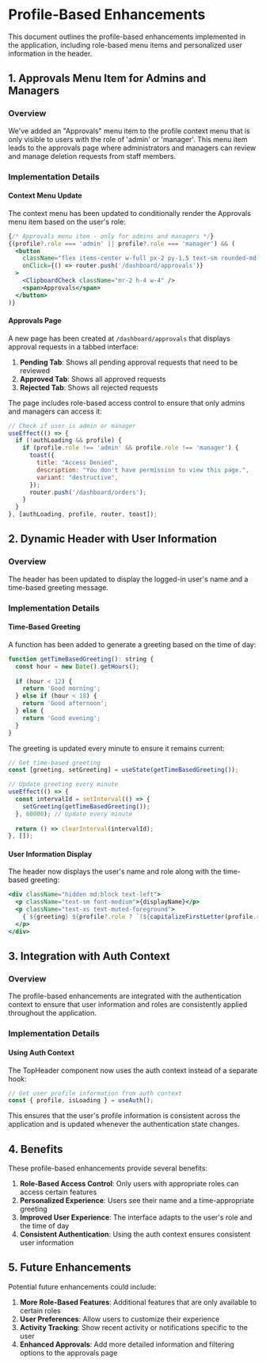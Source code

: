 # Profile-Based Enhancements

This document outlines the profile-based enhancements implemented in the application, including role-based menu items and personalized user information in the header.

## 1. Approvals Menu Item for Admins and Managers

### Overview

We've added an "Approvals" menu item to the profile context menu that is only visible to users with the role of 'admin' or 'manager'. This menu item leads to the approvals page where administrators and managers can review and manage deletion requests from staff members.

### Implementation Details

#### Context Menu Update

The context menu has been updated to conditionally render the Approvals menu item based on the user's role:

```jsx
{/* Approvals menu item - only for admins and managers */}
{(profile?.role === 'admin' || profile?.role === 'manager') && (
  <button 
    className="flex items-center w-full px-2 py-1.5 text-sm rounded-md hover:bg-muted transition-colors"
    onClick={() => router.push('/dashboard/approvals')}
  >
    <ClipboardCheck className="mr-2 h-4 w-4" />
    <span>Approvals</span>
  </button>
)}
```

#### Approvals Page

A new page has been created at `/dashboard/approvals` that displays approval requests in a tabbed interface:

1. **Pending Tab**: Shows all pending approval requests that need to be reviewed
2. **Approved Tab**: Shows all approved requests
3. **Rejected Tab**: Shows all rejected requests

The page includes role-based access control to ensure that only admins and managers can access it:

```jsx
// Check if user is admin or manager
useEffect(() => {
  if (!authLoading && profile) {
    if (profile.role !== 'admin' && profile.role !== 'manager') {
      toast({
        title: "Access Denied",
        description: "You don't have permission to view this page.",
        variant: "destructive",
      });
      router.push('/dashboard/orders');
    }
  }
}, [authLoading, profile, router, toast]);
```

## 2. Dynamic Header with User Information

### Overview

The header has been updated to display the logged-in user's name and a time-based greeting message.

### Implementation Details

#### Time-Based Greeting

A function has been added to generate a greeting based on the time of day:

```javascript
function getTimeBasedGreeting(): string {
  const hour = new Date().getHours();
  
  if (hour < 12) {
    return 'Good morning';
  } else if (hour < 18) {
    return 'Good afternoon';
  } else {
    return 'Good evening';
  }
}
```

The greeting is updated every minute to ensure it remains current:

```javascript
// Get time-based greeting
const [greeting, setGreeting] = useState(getTimeBasedGreeting());

// Update greeting every minute
useEffect(() => {
  const intervalId = setInterval(() => {
    setGreeting(getTimeBasedGreeting());
  }, 60000); // Update every minute
  
  return () => clearInterval(intervalId);
}, []);
```

#### User Information Display

The header now displays the user's name and role along with the time-based greeting:

```jsx
<div className="hidden md:block text-left">
  <p className="text-sm font-medium">{displayName}</p>
  <p className="text-xs text-muted-foreground">
    {`${greeting} ${profile?.role ? `(${capitalizeFirstLetter(profile.role)})` : ''}`}
  </p>
</div>
```

## 3. Integration with Auth Context

### Overview

The profile-based enhancements are integrated with the authentication context to ensure that user information and roles are consistently applied throughout the application.

### Implementation Details

#### Using Auth Context

The TopHeader component now uses the auth context instead of a separate hook:

```javascript
// Get user profile information from auth context
const { profile, isLoading } = useAuth();
```

This ensures that the user's profile information is consistent across the application and is updated whenever the authentication state changes.

## 4. Benefits

These profile-based enhancements provide several benefits:

1. **Role-Based Access Control**: Only users with appropriate roles can access certain features
2. **Personalized Experience**: Users see their name and a time-appropriate greeting
3. **Improved User Experience**: The interface adapts to the user's role and the time of day
4. **Consistent Authentication**: Using the auth context ensures consistent user information

## 5. Future Enhancements

Potential future enhancements could include:

1. **More Role-Based Features**: Additional features that are only available to certain roles
2. **User Preferences**: Allow users to customize their experience
3. **Activity Tracking**: Show recent activity or notifications specific to the user
4. **Enhanced Approvals**: Add more detailed information and filtering options to the approvals page
